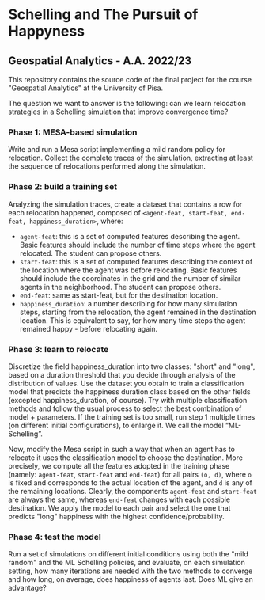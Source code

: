 # Schelling and The Pursuit of Happyness
## Geospatial Analytics - A.A. 2022/23

This repository contains the source code of the final project for the course "Geospatial Analytics" at the University of Pisa.

The question we want to answer is the following: can we learn relocation strategies in a Schelling simulation that improve convergence time?

### Phase 1: MESA-based simulation

Write and run a Mesa script implementing a mild random policy for relocation. Collect the complete traces of the simulation, extracting at least the sequence of relocations performed along the simulation.

### Phase 2: build a training set

Analyzing the simulation traces, create a dataset that contains a row for each relocation happened, composed of `<agent-feat, start-feat, end-feat, happiness_duration>`, where:
- `agent-feat`: this is a set of computed features describing the agent. Basic features should include the number of time steps where the agent relocated. The student can propose others.
- `start-feat`: this is a set of computed features describing the context of the location where the agent was before relocating. Basic features should include the coordinates in the grid and the number of similar agents in the neighborhood. The student can propose others.
- `end-feat`: same as start-feat, but for the destination location.
- `happiness_duration`: a number describing for how many simulation steps, starting from the relocation, the agent remained in the destination location. This is equivalent to say, for how many time steps the agent remained happy - before relocating again.

### Phase 3: learn to relocate

Discretize the field happiness_duration into two classes: "short" and "long", based on a duration threshold that you decide through analysis of the distribution of values. Use the dataset you obtain to train a classification model that predicts the happiness duration class based on the other fields (excepted happiness_duration, of course). Try with multiple classification methods and follow the usual process to select the best combination of model + parameters. If the training set is too small, run step 1 multiple times (on different initial configurations), to enlarge it. We call the model “ML-Schelling”.

Now, modify the Mesa script in such a way that when an agent has to relocate it uses the classification model to choose the destination. More precisely, we compute all the features adopted in the training phase (namely: `agent-feat`, `start-feat` and `end-feat`) for all pairs `(o, d)`, where `o` is fixed and corresponds to the actual location of the agent, and `d` is any of the remaining locations. Clearly, the components `agent-feat` and `start-feat` are always the same, whereas `end-feat` changes with each possible destination. We apply the model to each pair and select the one that predicts "long" happiness with the highest confidence/probability.


### Phase 4: test the model

Run a set of simulations on different initial conditions using both the "mild random" and the ML Schelling policies, and evaluate, on each simulation setting, how many iterations are needed with the two methods to converge and how long, on average, does happiness of agents last. Does ML give an advantage?